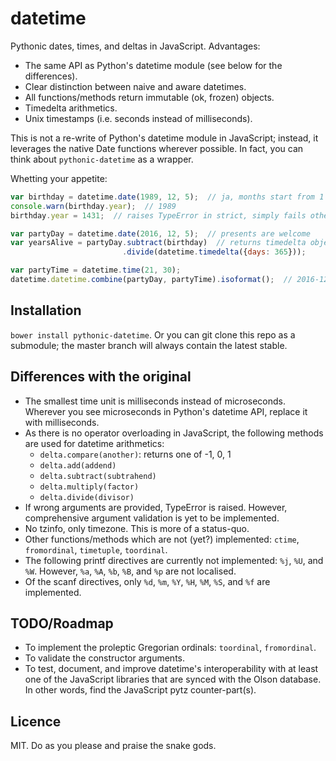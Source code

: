# datetime

Pythonic dates, times, and deltas in JavaScript. Advantages:

* The same API as Python's datetime module (see below for the differences).
* Clear distinction between naive and aware datetimes.
* All functions/methods return immutable (ok, frozen) objects.
* Timedelta arithmetics.
* Unix timestamps (i.e. seconds instead of milliseconds).

This is not a re-write of Python's datetime module in JavaScript; instead, it
leverages the native Date functions wherever possible. In fact, you can think
about `pythonic-datetime` as a wrapper.

Whetting your appetite:

```js
var birthday = datetime.date(1989, 12, 5);  // ja, months start from 1
console.warn(birthday.year);  // 1989
birthday.year = 1431;  // raises TypeError in strict, simply fails otherwise

var partyDay = datetime.date(2016, 12, 5);  // presents are welcome
var yearsAlive = partyDay.subtract(birthday)  // returns timedelta object
                         .divide(datetime.timedelta({days: 365}));

var partyTime = datetime.time(21, 30);
datetime.datetime.combine(partyDay, partyTime).isoformat();  // 2016-12-05T21:30:00
```


## Installation

`bower install pythonic-datetime`. Or you can git clone this repo as a
submodule; the master branch will always contain the latest stable.


## Differences with the original

* The smallest time unit is milliseconds instead of microseconds. Wherever you
  see microseconds in Python's datetime API, replace it with milliseconds.
* As there is no operator overloading in JavaScript, the following methods are
  used for datetime arithmetics:
	* `delta.compare(another)`: returns one of -1, 0, 1
	* `delta.add(addend)`
	* `delta.subtract(subtrahend)`
	* `delta.multiply(factor)`
	* `delta.divide(divisor)`
* If wrong arguments are provided, TypeError is raised. However, comprehensive
  argument validation is yet to be implemented.
* No tzinfo, only timezone. This is more of a status-quo.
* Other functions/methods which are not (yet?) implemented: `ctime`,
  `fromordinal`, `timetuple`, `toordinal`.
* The following printf directives are currently not implemented: `%j`, `%U`, and
  `%W`. However, `%a`, `%A`, `%b`, `%B`, and `%p` are not localised.
* Of the scanf directives, only `%d`, `%m`, `%Y`, `%H`, `%M`, `%S`, and `%f` are
  implemented.


## TODO/Roadmap

* To implement the proleptic Gregorian ordinals: `toordinal`, `fromordinal`.
* To validate the constructor arguments.
* To test, document, and improve datetime's interoperability with at least one
  of the JavaScript libraries that are synced with the Olson database. In other
  words, find the JavaScript pytz counter-part(s).


## Licence

MIT. Do as you please and praise the snake gods.


